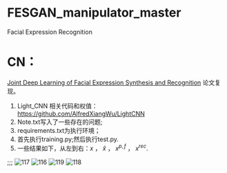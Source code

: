 # FESGAN_manipulator_master
Facial Expression Recognition
# CN：
[Joint Deep Learning of Facial Expression Synthesis and Recognition](https://ieeexplore.ieee.org/document/8943107) 论文复现。
1. Light_CNN 相关代码和权值：https://github.com/AlfredXiangWu/LightCNN
2. Note.txt写入了一些存在的问题;
3. requirements.txt为执行环境；
4. 首先执行training.py;然后执行test.py.
5. 一些结果如下，从左到右：$`x`$  ，   $`\widehat{x}`$   ，  $`x^{p,f}`$  ，  $`x^{rec}`$.

;;;
![117](https://github.com/1056891520/FESGAN_manipulator_master/assets/71159747/51f153f8-6563-47ce-8dc2-4266643943e8)
![116](https://github.com/1056891520/FESGAN_manipulator_master/assets/71159747/a757c0f4-9ccb-4b62-beb2-dace778abbc0)
![119](https://github.com/1056891520/FESGAN_manipulator_master/assets/71159747/868a204d-3ff6-463b-b008-832fa604f02c)
![118](https://github.com/1056891520/FESGAN_manipulator_master/assets/71159747/7aa18b47-9701-4d54-a6df-7c98850760c1)
